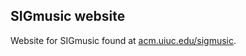 SIGmusic website
----------------
Website for SIGmusic found at [acm.uiuc.edu/sigmusic](http://www.acm.uiuc.edu/sigmusic/).